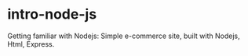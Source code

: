 # intro-node-js
Getting familiar with Nodejs: 
Simple e-commerce site, built with Nodejs, Html, Express.

